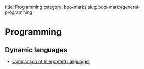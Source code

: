 title: Programming
category: bookmarks
slug: bookmarks/general-programming


# Programming

## Dynamic languages
* [Comparison of Interpreted Languages](http://hyperpolyglot.org/scripting)
